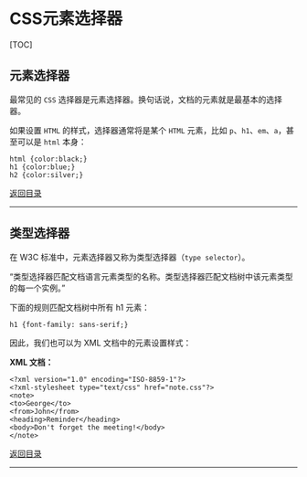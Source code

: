# CSS元素选择器

[TOC]

## 元素选择器

最常见的 `CSS` 选择器是元素选择器。换句话说，文档的元素就是最基本的选择器。

如果设置 `HTML` 的样式，选择器通常将是某个 `HTML` 元素，比如 `p`、`h1`、`em`、`a`，甚至可以是 `html` 本身：

```
html {color:black;}
h1 {color:blue;}
h2 {color:silver;}
```



[返回目录](#CSS元素选择器)

------



## 类型选择器

在 W3C 标准中，元素选择器又称为类型选择器（`type selector`）。

“类型选择器匹配文档语言元素类型的名称。类型选择器匹配文档树中该元素类型的每一个实例。”

下面的规则匹配文档树中所有 h1 元素：

```
h1 {font-family: sans-serif;}
```

因此，我们也可以为 XML 文档中的元素设置样式：

**XML 文档：**

```
<?xml version="1.0" encoding="ISO-8859-1"?>
<?xml-stylesheet type="text/css" href="note.css"?>
<note>
<to>George</to>
<from>John</from>
<heading>Reminder</heading>
<body>Don't forget the meeting!</body>
</note>
```



[返回目录](#CSS元素选择器)

------

